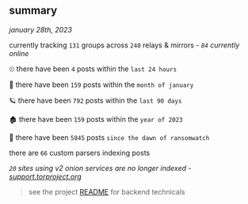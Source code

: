
## summary
_january 28th, 2023_

currently tracking `131` groups across `240` relays & mirrors - _`84` currently online_

⏲ there have been `4` posts within the `last 24 hours`

🦈 there have been `159` posts within the `month of january`

🪐 there have been `792` posts within the `last 90 days`

🏚 there have been `159` posts within the `year of 2023`

🦕 there have been `5845` posts `since the dawn of ransomwatch`

there are `66` custom parsers indexing posts

_`20` sites using v2 onion services are no longer indexed - [support.torproject.org](https://support.torproject.org/onionservices/v2-deprecation/)_

> see the project [README](https://github.com/joshhighet/ransomwatch#ransomwatch--) for backend technicals

